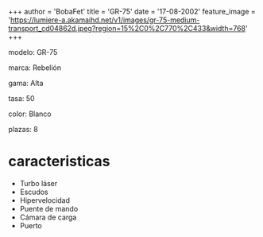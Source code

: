 +++author = 'BobaFet'title = 'GR-75'date = '17-08-2002'feature_image = 'https://lumiere-a.akamaihd.net/v1/images/gr-75-medium-transport_cd04862d.jpeg?region=15%2C0%2C770%2C433&width=768'+++<!--more--> modelo: GR-75marca: Rebelióngama: Altatasa: 50color: Blancoplazas: 8# caracteristicas* Turbo láser* Escudos* Hipervelocidad* Puente de mando* Cámara de carga* Puerto